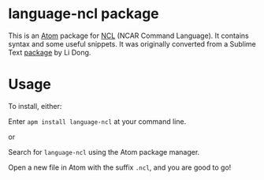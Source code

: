 # language-ncl package

This is an <a href=http://atom.io>Atom</a> package for <a href=http://www.ncl.ucar.edu>NCL</a>
(NCAR Command Language). It contains syntax and some useful snippets. It was originally converted from a Sublime Text <a href=https://github.com/dongli/sublime-ncl/>package</a> by Li Dong.

Usage
=====

To install, either:

Enter `apm install language-ncl` at your command line.

or 

Search for `language-ncl` using the Atom package manager.

Open a new file in Atom with the suffix `.ncl`, and you are good to go!

